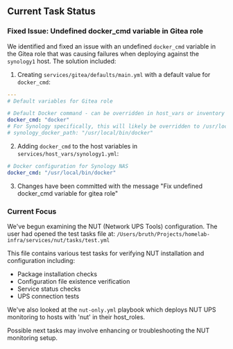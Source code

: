 ## Current Task Status

### Fixed Issue: Undefined docker_cmd variable in Gitea role
We identified and fixed an issue with an undefined `docker_cmd` variable in the Gitea role that was causing failures when deploying against the `synology1` host. The solution included:

1. Creating `services/gitea/defaults/main.yml` with a default value for `docker_cmd`:
```yaml
---
# Default variables for Gitea role

# Default Docker command - can be overridden in host_vars or inventory
docker_cmd: "docker"
# For Synology specifically, this will likely be overridden to /usr/local/bin/docker
# synology_docker_path: "/usr/local/bin/docker"
```

2. Adding `docker_cmd` to the host variables in `services/host_vars/synology1.yml`:
```yaml
# Docker configuration for Synology NAS
docker_cmd: "/usr/local/bin/docker"
```

3. Changes have been committed with the message "Fix undefined docker_cmd variable for gitea role"

### Current Focus
We've begun examining the NUT (Network UPS Tools) configuration. The user had opened the test tasks file at:
`/Users/bruth/Projects/homelab-infra/services/nut/tasks/test.yml`

This file contains various test tasks for verifying NUT installation and configuration including:
- Package installation checks
- Configuration file existence verification
- Service status checks
- UPS connection tests

We've also looked at the `nut-only.yml` playbook which deploys NUT UPS monitoring to hosts with 'nut' in their host_roles.

Possible next tasks may involve enhancing or troubleshooting the NUT monitoring setup.
